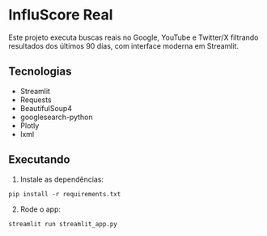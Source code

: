 # InfluScore Real

Este projeto executa buscas reais no Google, YouTube e Twitter/X filtrando resultados dos últimos 90 dias,
com interface moderna em Streamlit.

## Tecnologias
- Streamlit
- Requests
- BeautifulSoup4
- googlesearch-python
- Plotly
- lxml

## Executando
1. Instale as dependências:
```
pip install -r requirements.txt
```
2. Rode o app:
```
streamlit run streamlit_app.py
```
